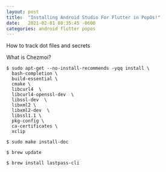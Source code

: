 ```yaml
---
layout: post
title:  "Installing Android Studio For Flutter in PopOs!"
date:   2021-02-01 08:35:45 -0600
categories: android flutter popos
---
```


How to track dot files and secrets

What is Chezmoi? 


```
$ sudo apt-get --no-install-recommends -yqq install \
  bash-completion \
  build-essential \
  cmake \
  libcurl4  \
  libcurl4-openssl-dev  \
  libssl-dev  \
  libxml2 \
  libxml2-dev  \
  libssl1.1 \
  pkg-config \
  ca-certificates \
  xclip
```

```
$ sudo make install-doc
```

``` 
$ brew update
```

``` 
$ brew install lastpass-cli
```
